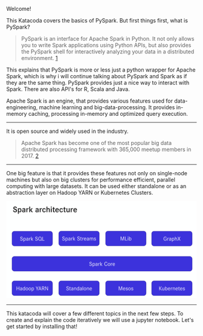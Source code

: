 Welcome!

This Katacoda covers the basics of PySpark. But first things first, what is PySpark?

> PySpark is an interface for Apache Spark in Python. It not only allows you to write Spark applications using Python APIs, but also provides the PySpark shell for interactively analyzing your data in a distributed environment. [1](https://spark.apache.org/docs/latest/api/python/)

This explains that PySpark is more or less just a python wrapper for Apache Spark, which is why i will continue talking about PySpark and Spark as if they are the same thing. PySpark provides just a nice way to interact with Spark. There are also API's for R, Scala and Java. 

Apache Spark is an engine, that provides various features used for data-engineering, machine learning and big-data-processing. It provides in-memory caching, processing in-memory and optimized query execution. 

---

It is open source and widely used in the industry.
> Apache Spark has become one of the most popular big data distributed processing framework with 365,000 meetup members in 2017. [2](https://aws.amazon.com/big-data/what-is-spark/)

---

One big feature is that it provides these features not only on single-node machines but also on big clusters for performance efficient, parallel computing with large datasets. It can be used either standalone or as an abstraction layer on Hadoop YARN or Kubernetes Clusters.

![Spark architecture](assets/architecture.png)

--- 

This katacoda will cover a few different topics in the next few steps. To create and explain the code iteratively we will use a jupyter notebook. Let's get started by installing that!